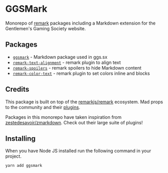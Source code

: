 # GGSMark

Monorepo of [remark](https://github.com/remarkjs/remark) packages including a Markdown extension for the Gentlemen's Gaming Society website.

## Packages

- [`ggsmark`](https://github.com/johnnyhuy/ggsmark/tree/master/packages/ggsmark) - Markdown package used in ggs.sx
- [`remark-text-alignment`](https://github.com/johnnyhuy/ggsmark/tree/master/packages/remark-text-alignment) - remark plugin to align text
- [`remark-spoilers`](https://github.com/johnnyhuy/ggsmark/tree/master/packages/remark-spoilers) - remark spoilers to hide Markdown content
- [`remark-color-text`](https://github.com/johnnyhuy/ggsmark/tree/master/packages/remark-color-text) - remark plugin to set colors inline and blocks

## Credits

This package is built on top of the [remarkjs/remark](https://github.com/remarkjs/remark) ecosystem. Mad props to the community and their [plugins](https://github.com/remarkjs/remark/blob/HEAD/doc/plugins.md#list-of-plugins).

Packages in this monorepo have taken inspiration from [zestedesavoir/zmarkdown](https://github.com/zestedesavoir/zmarkdown). Check out their large suite of plugins!

## Installing

When you have Node JS installed run the following command in your project.

```bash
yarn add ggsmark
```
